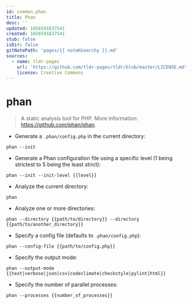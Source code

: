 ```yaml
---
id: common.phan
title: Phan
desc: ''
updated: 1656591837541
created: 1656591837541
stub: false
isDir: false
gitNotePath: 'pages/{{ noteHiearchy }}.md'
sources:
  - name: tldr-pages
    url: 'https://github.com/tldr-pages/tldr/blob/master/LICENSE.md'
    license: Creative Commons
---
```

# phan

> A static analysis tool for PHP.
> More information: <https://github.com/phan/phan>.

- Generate a `.phan/config.php` in the current directory:

`phan --init`

- Generate a Phan configuration file using a specific level (1 being strictest to 5 being the least strict):

`phan --init --init-level {{level}}`

- Analyze the current directory:

`phan`

- Analyze one or more directories:

`phan --directory {{path/to/directory}} --directory {{path/to/another_directory}}`

- Specify a config file (defaults to `.phan/config.php`):

`phan --config-file {{path/to/config.php}}`

- Specify the output mode:

`phan --output-mode {{text|verbose|json|csv|codeclimate|checkstyle|pylint|html}}`

- Specify the number of parallel processes:

`phan --processes {{number_of_processes}}`

